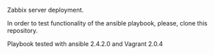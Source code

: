 Zabbix server deployment.

In order to test functionality of the ansible playbook, please, clone this repository.

Playbook tested with ansible 2.4.2.0 and Vagrant 2.0.4
